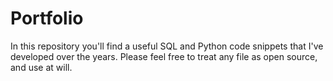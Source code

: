 # Portfolio
In this repository you'll find a useful SQL and Python code snippets that I've developed over the years. Please feel free to treat any file as open source, and use at will.
